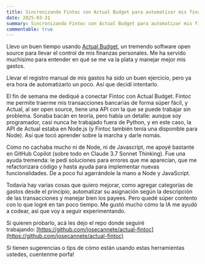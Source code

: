 ```yaml
---
title: Sincronizando Fintoc con Actual Budget para automatizar mis finanzas personales
date: 2025-03-31
summary: Sincronizando Fintoc con Actual Budget para automatizar mis finanzas personales
commentable: true
---
```


Llevo un buen tiempo usando [Actual Budget](https://actualbudget.org/), un tremendo software open source para llevar el control de mis finanzas personales. Me ha servido muchísimo para entender en qué se me va la plata y manejar mejor mis gastos.

Llevar el registro manual de mis gastos ha sido un buen ejercicio, pero ya era hora de automatizarlo un poco. Así que decidí intentarlo.

El fin de semana me dediqué a conectar Fintoc con Actual Budget. Fintoc me permite traerme mis transacciones bancarias de forma súper fácil, y Actual, al ser open source, tiene una API con la que se puede trabajar sin problema. Sonaba bacán en teoría, pero había un detalle: aunque soy programador, casi nunca he trabajado fuera de Python, y en este caso, la API de Actual estaba en Node.js (y Fintoc también tenía una disponible para Node). Así que tocó aprender sobre la marcha y darle nomás.

Como no cachaba mucho ni de Node, ni de Javascript, me apoyé bastante en GitHub Copilot (sobre todo en Claude 3.7 Sonnet Thinking). Fue una ayuda tremenda: le pedí soluciones para errores que me aparecían, que me refactorizara código y hasta ayuda para implementar nuevas funcionalidades. De a poco fui agarrándole la mano a Node y JavaScript.

Todavía hay varias cosas que quiero mejorar, como agregar categorías de gastos desde el principio, automatizar su asignación según la descripción de las transacciones y manejar bien los payees. Pero quedé súper contento con lo que logré en tan poco tiempo. Me gustó mucho cómo la IA me ayudó a codear, así que voy a seguir experimentando.

Si quieren probarlo, acá les dejo el repo donde seguiré trabajando: [https://github.com/josecannete/actual-fintoc](https://github.com/josecannete/actual-fintoc)

Si tienen sugerencias o tips de cómo están usando estas herramientas ustedes, cuentenme porfa!